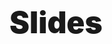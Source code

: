 <h1
  class="has-text-centered mt-6"
  style="font-weight: 900; line-height: 1.3; font-size: 3rem; margin-top: 6em !important;">
  Slides
</h1>

